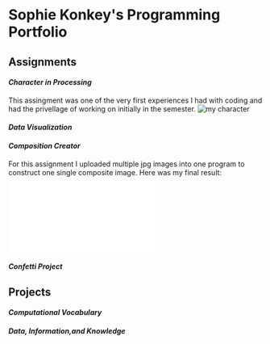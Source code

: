 # Sophie Konkey's Programming Portfolio


## Assignments 
#### *Character in Processing*
This assingment was one of the very first experiences I had with coding and had the privellage of working on initially in the semester. 
![my character](file:///Users/sophiekonkey/Documents/processingcharacter.png)
#### *Data Visualization*


#### *Composition Creator*
For this assignment I uploaded multiple jpg images into one program to construct one single composite image. Here was my final result:
![my composition image](file:///Users/sophiekonkey/Downloads/annotated-Screenshot%25202025-02-19%2520at%252010.05.46%2520PM.png.pdf)
#### *Confetti Project*

## Projects
####  *Computational Vocabulary*
#### *Data, Information,and Knowledge*

